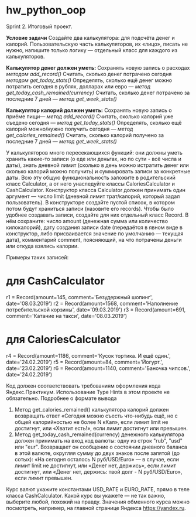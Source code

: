 # hw_python_oop
Sprint 2. Итоговый проект.

**Условие задачи**
Создайте два калькулятора: для подсчёта денег и калорий. Пользовательскую часть калькуляторов, их «лицо», писать не нужно, напишите только логику — отдельный класс для каждого из калькуляторов.

**Калькулятор денег должен уметь:**
Сохранять новую запись о расходах *методом add_record()*
Считать, сколько денег потрачено сегодня *методом get_today_stats()*
Определять, сколько ещё денег можно потратить сегодня в рублях, долларах или евро — *метод get_today_cash_remained(currency)*
Считать, сколько денег потрачено за последние 7 дней — *метод get_week_stats()*

**Калькулятор калорий должен уметь:**
Сохранять новую запись о приёме пищи— *метод add_record()*
Считать, сколько калорий уже съедено сегодня — *метод get_today_stats()*
Определять, сколько ещё калорий можно/нужно получить сегодня — *метод get_calories_remained()*
Считать, сколько калорий получено за последние 7 дней — *метод get_week_stats()*

У калькуляторов много пересекающихся функций: они должны уметь хранить какие-то записи (о еде или деньгах, но по сути - всё числа и даты), знать дневной лимит (сколько в день можно истратить денег или сколько калорий можно получить) и суммировать записи за конкретные даты. Всю эту общую функциональность заложите в родительский класс Calculator, а от него унаследуйте классы CaloriesCalculator и CashCalculator.
Конструктор класса Calculator должен принимать один аргумент — число limit (дневной лимит трат/калорий, который задал пользователь). В конструкторе создайте пустой список, в котором потом будут храниться записи (назовите его records).
Чтобы было удобнее создавать записи, создайте для них отдельный класс Record. В нём сохраните:
число amount (денежная сумма или количество килокалорий),
дату создания записи date (передаётся в явном виде в конструктор, либо присваивается значение по умолчанию — текущая дата),
комментарий comment, поясняющий, на что потрачены деньги или откуда взялись калории.

Примеры таких записей:
# для CashCalculator 
r1 = Record(amount=145, comment='Безудержный шопинг', date='08.03.2019')
r2 = Record(amount=1568,
            comment='Наполнение потребительской корзины',
            date='09.03.2019')
r3 = Record(amount=691, comment='Катание на такси', date='08.03.2019')

# для CaloriesCalculator
r4 = Record(amount=1186,
            comment='Кусок тортика. И ещё один.',
            date='24.02.2019')
r5 = Record(amount=84, comment='Йогурт.', date='23.02.2019')
r6 = Record(amount=1140, comment='Баночка чипсов.', date='24.02.2019') 

Код должен соответствовать требованиям оформления кода Яндекс.Практикум.
Использование Type Hints в этом проекте не обязательно.
Подробнее о формате вывода
1. Метод get_calories_remained() калькулятора калорий должен возвращать ответ
«Сегодня можно съесть что-нибудь ещё, но с общей калорийностью не более N кКал», если лимит limit не достигнут,
или «Хватит есть!», если лимит достигнут или превышен.
2. Метод get_today_cash_remained(currency) денежного калькулятора должен принимать на вход код валюты: одну из строк "rub", "usd" или "eur".
Возвращает он сообщение о состоянии дневного баланса в этой валюте, округляя сумму до двух знаков после запятой (до сотых):
«На сегодня осталось N руб/USD/Euro» — в случае, если лимит limit не достигнут,
или «Денег нет, держись», если лимит достигнут,
или «Денег нет, держись: твой долг - N руб/USD/Euro», если лимит превышен.

Курс валют укажите константами USD_RATE и EURO_RATE, прямо в теле класса CashCalculator. Какой курс вы укажете — не так важно, выберите любой, похожий на правду. Значения обменного курса можно посмотреть, например, на главной странице Яндекса https://yandex.ru.